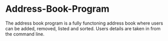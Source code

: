 # Address-Book-Program

The address book program is a fully functoning address book where users can be added, removed, listed and sorted. Users details are taken in from the command line.
